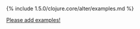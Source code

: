 {% include 1.5.0/clojure.core/alter/examples.md %}

[Please add examples!](https://github.com/arrdem/grimoire/edit/master/_includes/1.6.0/clojure.core/alter/examples.md)
